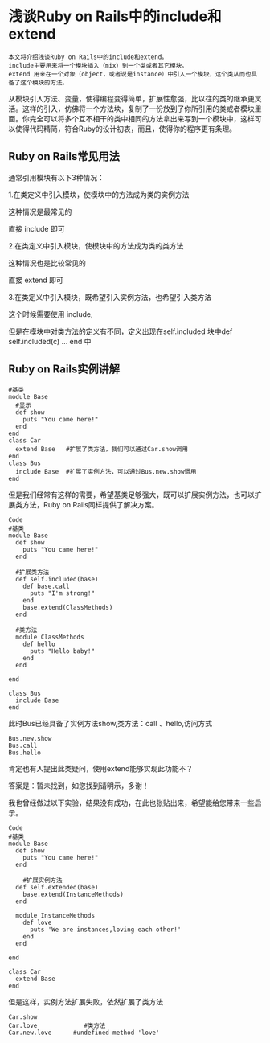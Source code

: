 # 浅谈Ruby on Rails中的include和extend

	本文将介绍浅谈Ruby on Rails中的include和extend。
	include主要用来将一个模块插入（mix）到一个类或者其它模块。
	extend 用来在一个对象（object，或者说是instance）中引入一个模块，这个类从而也具备了这个模块的方法。

从模块引入方法、变量，使得编程变得简单，扩展性愈强，比以往的类的继承更灵活。这样的引入，仿佛将一个方法块，复制了一份放到了你所引用的类或者模块里面。你完全可以将多个互不相干的类中相同的方法拿出来写到一个模块中，这样可以使得代码精简，符合Ruby的设计初衷，而且，使得你的程序更有条理。

## Ruby on Rails常见用法
通常引用模块有以下3种情况：

1.在类定义中引入模块，使模块中的方法成为类的实例方法

这种情况是最常见的

直接 include 即可

2.在类定义中引入模块，使模块中的方法成为类的类方法

这种情况也是比较常见的

直接 extend 即可

3.在类定义中引入模块，既希望引入实例方法，也希望引入类方法

这个时候需要使用 include,

但是在模块中对类方法的定义有不同，定义出现在self.included 块中def self.included(c) ... end 中

## Ruby on Rails实例讲解

	#基类
	module Base
	  #显示
	  def show  
	    puts "You came here!"  
	  end  
	end  
	class Car  
	  extend Base   #扩展了类方法，我们可以通过Car.show调用  
	end  
	class Bus  
	  include Base  #扩展了实例方法，可以通过Bus.new.show调用  
	end

但是我们经常有这样的需要，希望基类足够强大，既可以扩展实例方法，也可以扩展类方法，Ruby on Rails同样提供了解决方案。

	Code  
	#基类  
	module Base  
	  def show  
	    puts "You came here!"  
	  end  
	 
	  #扩展类方法  
	  def self.included(base)  
	    def base.call  
	      puts "I'm strong!"  
	    end  
	    base.extend(ClassMethods)  
	  end  
	 
	  #类方法  
	  module ClassMethods  
	    def hello  
	      puts "Hello baby!"  
	    end  
	  end  
	     
	end  
	 
	class Bus  
	  include Base  
	end

此时Bus已经具备了实例方法show,类方法：call 、hello,访问方式

	Bus.new.show  
	Bus.call  
	Bus.hello  

肯定也有人提出此类疑问，使用extend能够实现此功能不？

答案是：暂未找到，如您找到请明示，多谢！

我也曾经做过以下实验，结果没有成功，在此也张贴出来，希望能给您带来一些启示。

	Code  
	#基类  
	module Base  
	  def show  
	    puts "You came here!"  
	  end  
	    
	    #扩展实例方法  
	  def self.extended(base)  
	    base.extend(InstanceMethods)  
	  end  
	 
	  module InstanceMethods  
	    def love  
	      puts 'We are instances,loving each other!'  
	    end  
	  end  
	 
	end  
	 
	class Car  
	  extend Base  
	end 

但是这样，实例方法扩展失败，依然扩展了类方法
	
	Car.show  
	Car.love             #类方法  
	Car.new.love      #undefined method 'love' 
